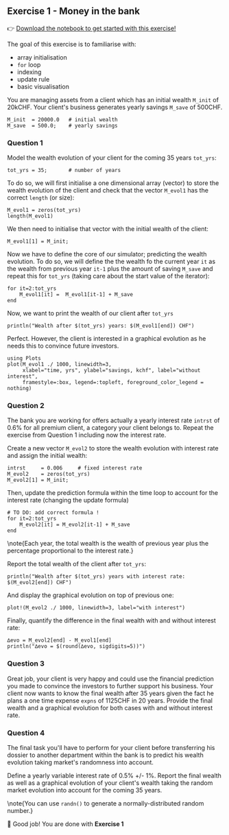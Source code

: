 <!--This file was generated, do not modify it.-->
## Exercise 1 - **Money in the bank**

👉 [Download the notebook to get started with this exercise!](https://github.com/eth-vaw-glaciology/course-101-0250-00/blob/main/exercise-notebooks/notebooks/lecture1_ex1.ipynb)

The goal of this exercise is to familiarise with:
- array initialisation
- `for` loop
- indexing
- update rule
- basic visualisation

You are managing assets from a client which has an initial wealth `M_init` of 20kCHF. Your client's business generates yearly savings `M_save` of 500CHF.

````julia:ex1
M_init  = 20000.0   # initial wealth
M_save  = 500.0;    # yearly savings
````

### Question 1

Model the wealth evolution of your client for the coming 35 years `tot_yrs`:

````julia:ex2
tot_yrs = 35;       # number of years
````

To do so, we will first initialise a one dimensional array (vector) to store the wealth evolution of the client and check that the vector `M_evol1` has the correct `length` (or size):

````julia:ex3
M_evol1 = zeros(tot_yrs)
length(M_evol1)
````

We then need to initialise that vector with the initial wealth of the client:

````julia:ex4
M_evol1[1] = M_init;
````

Now we have to define the core of our simulator; predicting the wealth evolution. To do so, we will define the the wealth fo the current year `it` as the wealth from previous year `it-1` plus the amount of saving `M_save` and repeat this for `tot_yrs` (taking care about the start value of the iterator):

````julia:ex5
for it=2:tot_yrs
    M_evol1[it] =  M_evol1[it-1] + M_save
end
````

Now, we want to print the wealth of our client after `tot_yrs`

````julia:ex6
println("Wealth after $(tot_yrs) years: $(M_evol1[end]) CHF")
````

Perfect. However, the client is interested in a graphical evolution as he needs this to convince future investors.

````julia:ex7
using Plots
plot(M_evol1 ./ 1000, linewidth=3,
     xlabel="time, yrs", ylabel="savings, kchf", label="without interest",
     framestyle=:box, legend=:topleft, foreground_color_legend = nothing)
````

### Question 2

The bank you are working for offers actually a yearly interest rate `intrst` of 0.6% for all premium client, a category your client belongs to. Repeat the exercise from Question 1 including now the interest rate.

Create a new vector `M_evol2` to store the wealth evolution with interest rate and assign the initial wealth:

````julia:ex8
intrst     = 0.006     # fixed interest rate
M_evol2    = zeros(tot_yrs)
M_evol2[1] = M_init;
````

Then, update the prediction formula within the time loop to account for the interest rate (changing the update formula)

````julia:ex9
# TO DO: add correct formula !
for it=2:tot_yrs
    M_evol2[it] = M_evol2[it-1] + M_save
end
````

\note{Each year, the total wealth is the wealth of previous year plus the percentage proportional to the interest rate.}

Report the total wealth of the client after `tot_yrs`:

````julia:ex10
println("Wealth after $(tot_yrs) years with interest rate: $(M_evol2[end]) CHF")
````

And display the graphical evolution on top of previous one:

````julia:ex11
plot!(M_evol2 ./ 1000, linewidth=3, label="with interest")
````

Finally, quantify the difference in the final wealth with and without interest rate:

````julia:ex12
∆evo = M_evol2[end] - M_evol1[end]
println("∆evo = $(round(∆evo, sigdigits=5))")
````

### Question 3

Great job, your client is very happy and could use the financial prediction you made to convince the investors to further support his business. Your client now wants to know the final wealth after 35 years given the fact he plans a one time expense `expns` of 1125CHF in 20 years. Provide the final wealth and a graphical evolution for both cases with and without interest rate.

### Question 4

The final task you'll have to perform for your client before transferring his dossier to another department within the bank is to predict his wealth evolution taking market's randomness into account.

Define a yearly variable interest rate of 0.5% +/- 1%. Report the final wealth as well as a graphical evolution of your client's wealth taking the random market evolution into account for the coming 35 years.

\note{You can use `randn()` to generate a normally-distributed random number.}

🎉 Good job! You are done with **Exercise 1**


